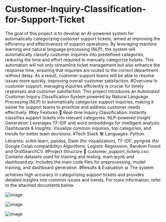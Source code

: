 # Customer-Inquiry-Classification-for-Support-Ticket
The goal of this project is to develop an AI-powered system for automatically categorizing customer support tickets, aimed at improving the efficiency and effectiveness of support operations. By leveraging machine learning and natural language processing (NLP), the system will automatically classify customer inquiries into predefined categories, reducing the time and effort required to manually categorize tickets. This automation will not only streamline ticket management but also enhance the response time, ensuring that inquiries are routed to the correct department without delay. As a result, customer support teams will be able to resolve issues more quickly, improving overall customer satisfaction.
#Overview
In customer support, managing inquiries efficiently is crucial for timely responses and customer satisfaction. This project introduces an Automated Customer Inquiry Classification System powered by Natural Language Processing (NLP) to automatically categorize support inquiries, making it easier for support teams to prioritize and address customer needs effectively.
#Key Features 🚀
Real-time Inquiry Classification: Instantly classifies support tickets into relevant categories.
NLP-powered Insight Generation: Leverages TF-IDF and word embeddings for intelligent analysis.
Dashboards & Insights: Visualize common inquiries, top categories, and trends for better team decisions.
#Tech Stack 🛠
Languages: Python
Libraries: scikit-learn, pandas, Dash (for visualization), TF-IDF, pyngrok (for Google Colab compatibility)
Algorithms: Logistic Regression, Random Forest and GridSearchCV.
#Project Structure 📂
customer_support_tickets.csv: Contains datasets used for training and testing.
main.ipynb and dashboard.py: Includes the main code files for preprocessing, model training, and dashboard generation.
#Results & Evaluation 📊
The system achieves high accuracy in categorizing support tickets and provides detailed insights into common issues and trends. For more information, refer to the attached documents below.

![image](https://github.com/user-attachments/assets/aa8c7c2d-cc2b-40ef-b61d-8e19b9531c0f)

![image](https://github.com/user-attachments/assets/a85ba4b6-37f8-4a4d-8de1-87f1772f353a)

![image](https://github.com/user-attachments/assets/6bd3597b-8f49-4957-9a68-56d63e3cc57a)




